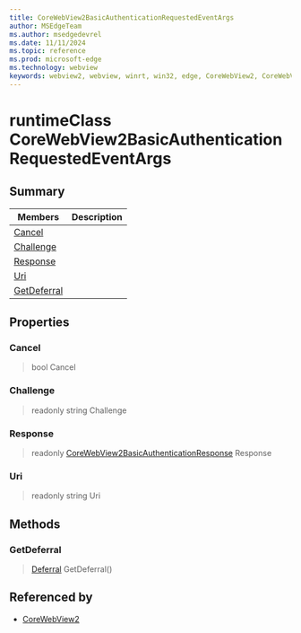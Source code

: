 ```yaml
---
title: CoreWebView2BasicAuthenticationRequestedEventArgs
author: MSEdgeTeam
ms.author: msedgedevrel
ms.date: 11/11/2024
ms.topic: reference
ms.prod: microsoft-edge
ms.technology: webview
keywords: webview2, webview, winrt, win32, edge, CoreWebView2, CoreWebView2Controller, browser control, edge html, CoreWebView2BasicAuthenticationRequestedEventArgs
---
```


# runtimeClass CoreWebView2BasicAuthenticationRequestedEventArgs



## Summary

Members|Description
--|--
[Cancel](#cancel) | 
[Challenge](#challenge) | 
[Response](#response) | 
[Uri](#uri) | 
[GetDeferral](#getdeferral) | 

## Properties

### Cancel

>  bool Cancel

### Challenge

> readonly  string Challenge

### Response

> readonly  [CoreWebView2BasicAuthenticationResponse](corewebview2basicauthenticationresponse.md) Response

### Uri

> readonly  string Uri



## Methods

### GetDeferral

> [Deferral](/uwp/api/Windows.Foundation.Deferral) GetDeferral()






## Referenced by

- [CoreWebView2](corewebview2.md)
